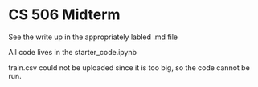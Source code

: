 # CS 506 Midterm

See the write up in the appropriately labled .md file

All code lives in the starter_code.ipynb

train.csv could not be uploaded since it is too big, so the code cannot be run.
